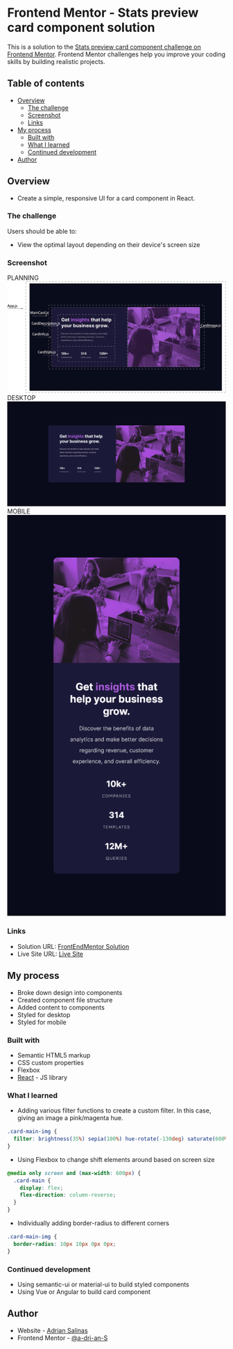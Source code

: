 # Frontend Mentor - Stats preview card component solution

This is a solution to the [Stats preview card component challenge on Frontend Mentor](https://www.frontendmentor.io/challenges/stats-preview-card-component-8JqbgoU62). Frontend Mentor challenges help you improve your coding skills by building realistic projects. 

## Table of contents

- [Overview](#overview)
  - [The challenge](#the-challenge)
  - [Screenshot](#screenshot)
  - [Links](#links)
- [My process](#my-process)
  - [Built with](#built-with)
  - [What I learned](#what-i-learned)
  - [Continued development](#continued-development)
- [Author](#author)

## Overview

- Create a simple, responsive UI for a card component in React.

### The challenge

Users should be able to:

- View the optimal layout depending on their device's screen size

### Screenshot
PLANNING
![PLANNING](./design/desktop-design-components.jpg)
DESKTOP
![DESKTOP](./design/desktop-view.png)
MOBILE
![MOBILE](./design/mobile-view.png)

### Links

- Solution URL: [FrontEndMentor Solution](https://your-solution-url.com)
- Live Site URL: [Live Site](https://competent-swartz-0ed9a1.netlify.app/)

## My process

- Broke down design into components
- Created component file structure
- Added content to components
- Styled for desktop
- Styled for mobile

### Built with

- Semantic HTML5 markup
- CSS custom properties
- Flexbox
- [React](https://reactjs.org/) - JS library

### What I learned

- Adding various filter functions to create a custom filter. In this case, giving an image a pink/magenta hue.
```css
.card-main-img {
  filter: brightness(35%) sepia(100%) hue-rotate(-130deg) saturate(600%) contrast(0.80);
}
```
- Using Flexbox to change shift elements around based on screen size
```css
@media only screen and (max-width: 600px) {
  .card-main {
    display: flex;
    flex-direction: column-reverse;
  }
}
```
- Individually adding border-radius to different corners
```css
.card-main-img {
  border-radius: 10px 10px 0px 0px;
}
```
### Continued development

- Using semantic-ui or material-ui to build styled components
- Using Vue or Angular to build card component

## Author

- Website - [Adrian Salinas](https://www.adriansalinas.tech)
- Frontend Mentor - [@a-dri-an-S](https://www.frontendmentor.io/profile/a-dri-an-S)
